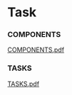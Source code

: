 # Task
### COMPONENTS
[COMPONENTS.pdf](https://github.com/heisjuanda/course-app/files/11402295/COMPONENTS.1.pdf)
### TASKS
[TASKS.pdf](https://github.com/heisjuanda/course-app/files/11402296/TASK.pdf)
